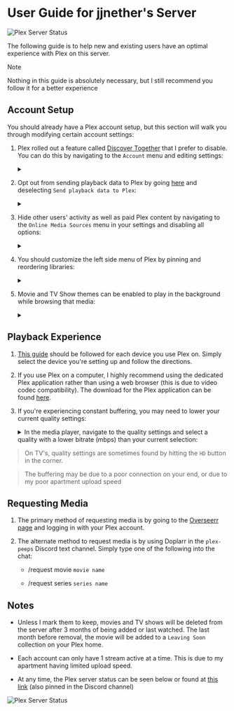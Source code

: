 # User Guide for jjnether's Server

![Plex Server Status](https://uptime-kuma.jjnether.com/api/badge/1/status?style=for-the-badge)

The following guide is to help new and existing users have an optimal experience with Plex on this server.

  > [!NOTE]
  > Nothing in this guide is absolutely necessary, but I still recommend you follow it for a better experience

## Account Setup

You should already have a Plex account setup, but this section will walk you through modifying certain account settings:

1. Plex rolled out a feature called [Discover Together](https://forums.plex.tv/t/discover-together-public-release/857227) that I prefer to disable. You can do this by navigating to the `Account` menu and editing settings:

      <details>
        <summary></summary>
        
      ![discover](pictures/discover.gif)
       </details>

2. Opt out from sending playback data to Plex by going [here](https://www.plex.tv/about/privacy-legal/privacy-preferences/#opd) and deselecting
  `Send playback data to Plex`:

      <details>
        <summary></summary>
        
      ![playback](pictures/playback_data.png)
      </details>

3. Hide other users' activity as well as paid Plex content by navigating to the `Online Media Sources` menu in your settings and disabling all options:

      <details>
        <summary></summary>
    
      ![disable](pictures/disable.gif)
      </details>

4. You should customize the left side menu of Plex by pinning and reordering libraries:

      <details>
        <summary></summary>
    
      ![pins](pictures/pins.gif)
      </details>

5. Movie and TV Show themes can be enabled to play in the background while browsing that media:

      <details>
        <summary></summary>
    
      ![themes](pictures/themes.gif)
      </details>

## Playback Experience

1. [This guide](https://mediaclients.wiki/Plex) should be followed for each device you use Plex on. Simply select the device you're setting up and follow the directions.

2. If you use Plex on a computer, I highly recommend using the dedicated Plex application rather than using a web browser (this is due to video codec compatibility).
  The download for the Plex application can be found [here](https://www.plex.tv/media-server-downloads/?cat=plex+desktop&plat=windows#plex-app).

3. If you're experiencing constant buffering, you may need to lower your current quality settings:

      <details>
        <summary>In the media player, navigate to the quality settings and select a quality with a lower bitrate (mbps) than your current selection:</summary>
    
      ![bitrate](pictures/bitrate.gif)
      </details>

  > On TV's, quality settings are sometimes found by hitting the `HD` button in the corner.

  > The buffering may be due to a poor connection on your end, or due to my poor apartment upload speed

## Requesting Media

1. The primary method of requesting media is by going to the [Overseerr page](https://overseerr.jjnether.com/) and logging in with your Plex account.

2. The alternate method to request media is by using Doplarr in the `plex-peeps` Discord text channel. Simply type one of the following into the chat:

    - /request movie `movie name`

    - /request series `series name`
 
## Notes

- Unless I mark them to keep, movies and TV shows will be deleted from the server after 3 months of being added or last watched. The last month before removal, the movie will be added to a `Leaving Soon` collection on your Plex home.

- Each account can only have 1 stream active at a time. This is due to my apartment having limited upload speed.

- At any time, the Plex server status can be seen below or found at [this link](https://uptime-kuma.jjnether.com/status/plex) (also pinned in the Discord channel)

![Plex Server Status](https://uptime-kuma.jjnether.com/api/badge/1/status?style=for-the-badge)
